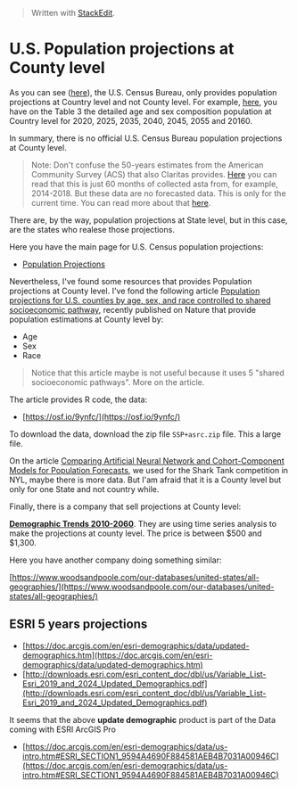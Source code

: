 


> Written with [StackEdit](https://stackedit.io/).

# U.S. Population projections at County level

As you can see ([here](https://www.census.gov/programs-surveys/popproj/guidance.html)), the U.S. Census Bureau, only provides population projections at Country level and not County level. For example, [here](https://www.census.gov/data/tables/2017/demo/popproj/2017-summary-tables.html), you have on the Table 3 the detailed age and sex composition population at Country level for 2020, 2025, 2035, 2040, 2045, 2055 and 20160.

In summary, there is no official U.S. Census Bureau population projections at County level.

> Note: Don't confuse the 50-years estimates from the American Community Survey (ACS) that also Claritas provides. [Here](https://www.census.gov/programs-surveys/acs/guidance/estimates.html) you can read that this is just 60 months of collected asta from, for example, 2014-2018. But these data are no forecasted data. This is only for the current time. You can read more about that [here](https://www.census.gov/data/developers/data-sets/acs-5year.html).

There are, by the way, population projections at State level, but in this case, are the states who realese those projections.

Here you have the main page for U.S. Census population projections:
- [Population Projections](https://www.census.gov/programs-surveys/popproj.html)

Nevertheless, I've found some resources that provides Population projections at County level. I've fond the following article [Population projections for U.S. counties by age, sex, and race controlled to shared socioeconomic pathway](https://www.nature.com/articles/sdata20195#ref17), recently published on Nature that provide population estimations at County level by:

- Age
- Sex
- Race

> Notice that this article maybe is not useful because it uses 5 "shared socioeconomic pathways". More on the article.

The article provides R code, the data:

- [https://osf.io/9ynfc/](https://osf.io/9ynfc/)

To download the data, download the zip file `SSP+asrc.zip` file. This a large file.

On the article [Comparing Artificial Neural Network and Cohort-Component Models for Population Forecasts](https://pdfs.semanticscholar.org/e637/df4fbac34e35c08a42bbb9838ca56f804fd3.pdf), we used for the Shark Tank competition in NYL, maybe there is more data. But I'am afraid that it is a County level but only for one State and not country while.

Finally, there is a company that sell projections at County level:

[**Demographic Trends 2010-2060**](http://proximityone.com/demographics2060.htm). They are using time series analysis to make the projections at county level. The price is between $500 and $1,300.

Here you have another company doing something similar:

[https://www.woodsandpoole.com/our-databases/united-states/all-geographies/](https://www.woodsandpoole.com/our-databases/united-states/all-geographies/)

 ## ESRI 5 years projections
- [https://doc.arcgis.com/en/esri-demographics/data/updated-demographics.htm](https://doc.arcgis.com/en/esri-demographics/data/updated-demographics.htm)
- [http://downloads.esri.com/esri_content_doc/dbl/us/Variable_List-Esri_2019_and_2024_Updated_Demographics.pdf](http://downloads.esri.com/esri_content_doc/dbl/us/Variable_List-Esri_2019_and_2024_Updated_Demographics.pdf)

It seems that the above **update demographic** product is part of the Data coming with ESRI ArcGIS Pro

- [https://doc.arcgis.com/en/esri-demographics/data/us-intro.htm#ESRI_SECTION1_9594A4690F884581AEB4B7031A00946C](https://doc.arcgis.com/en/esri-demographics/data/us-intro.htm#ESRI_SECTION1_9594A4690F884581AEB4B7031A00946C)


<!--stackedit_data:
eyJoaXN0b3J5IjpbLTExNDU5MzY3MDgsLTQ3NTU2ODc2NywtND
Y1MzI4NjhdfQ==
-->